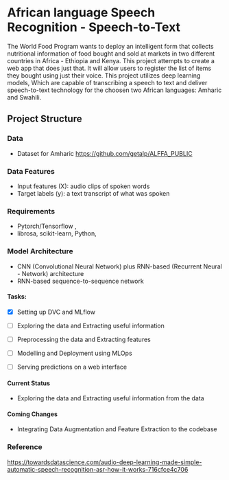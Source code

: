 # African language Speech Recognition - Speech-to-Text
The World Food Program wants to deploy an intelligent form that collects nutritional information of food bought and sold at markets in two different countries in Africa - Ethiopia and Kenya. This project attempts to create a web app that does just that. It will allow users to register the list of items they bought using just their voice. This project utilizes deep learning models, Which are capable of transcribing a speech to text and deliver speech-to-text technology for the choosen two African languages: Amharic and Swahili.



## Project Structure
### Data
- Dataset for Amharic https://github.com/getalp/ALFFA_PUBLIC

### Data Features
- Input features (X): audio clips of spoken words
- Target labels (y): a text transcript of what was spoken

### Requirements
- Pytorch/Tensorflow ,
- librosa, scikit-learn, Python,

### Model Architecture
- CNN (Convolutional Neural Network) plus RNN-based (Recurrent Neural - Network) architecture
- RNN-based sequence-to-sequence network


#### Tasks:
- [x] Setting up DVC and MLflow
- [ ] Exploring the data and Extracting useful information
- [ ] Preprocessing the data and Extracting features
- [ ] Modelling and Deployment using MLOps
- [ ] Serving predictions on a web interface



#### Current Status
* Exploring the data and Extracting useful information from the data

#### Coming Changes
* Integrating Data Augmentation and Feature Extraction to the codebase 





### Reference
https://towardsdatascience.com/audio-deep-learning-made-simple-automatic-speech-recognition-asr-how-it-works-716cfce4c706
